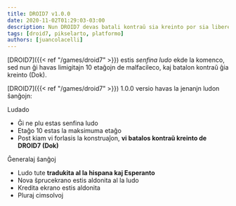 ```yaml
---
title: DROID7 v1.0.0
date: 2020-11-02T01:29:03-03:00
description: Nun DROID7 devas batali kontraŭ sia kreinto por sia libereco
tags: [droid7, pikselarto, platformo]
authors: [juancolacelli]
---
```


[DROID7]({{< ref "/games/droid7" >}}) estis *senfina ludo* ekde la komenco, sed nun ĝi havas limigitajn 10 etaĝojn de malfacileco, kaj batalon kontraŭ ĝia kreinto (Dok).

[DROID7]({{< ref "/games/droid7" >}}) 1.0.0 versio havas la jenanjn ludon ŝanĝojn:

Ludado

* Ĝi ne plu estas senfina ludo
* Etaĝo 10 estas la maksimuma etaĝo
* Post kiam vi forlasis la konstruaĵon, **vi batalos kontraŭ kreinto de DROID7 (Dok)**

Ĝeneralaj ŝanĝoj

* Ludo tute **tradukita al la hispana kaj Esperanto**
* Nova ŝprucekrano estis aldonita al la ludo
* Kredita ekrano estis aldonita
* Pluraj cimsolvoj
